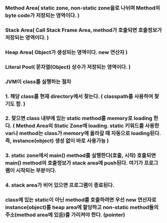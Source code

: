 ### Method Area( static zone, non-static zone을로 나뉘며 Method의 byte code가 저장되는 영역이다. )
### Stack Area( Call Stack Frame Area, method가 호출되면 호출정보가 저장되는 영역이다. )
### Heap Area( Object가 생성되는 영역이다. new 연산자 )
### Literal Pool( 문자열(Object) 상수가 저장되는 영역이다. )
### 
### JVM이 class를 실행하는 절차

### 1. 해당 class를 현재 directory에서 찾는다. ( classpath를 사용하여 찾기도 함. )

### 2. 찾으면 class 내부에 있는 static method를 memory로 loading 한다. ( Method Area의 Static Zone에 loading. static 키워드를 사용한 var나 method는 class가 memory에 올라갈 때 자동으로 loading된다. 즉, instance(object) 생성 없이 바로 사용가능 )

### 3. static zone에서 main() method를 실행한다(호출, 시작) 호출되면 main() method의 호출정보가 stack area에 push된다. 여기가 프로그램이 시작되는 부분이다. 

### 4. stack area가 비어 있으면 프로그램이 종료된다.

### class에 있는 static이 아닌 method를 호출하려면 우선 new 연산자로 instance(object)를 heap area에 할당하고 non-static method들의 주소(method area에 있음)를 가리켜야 한다. (pointer)